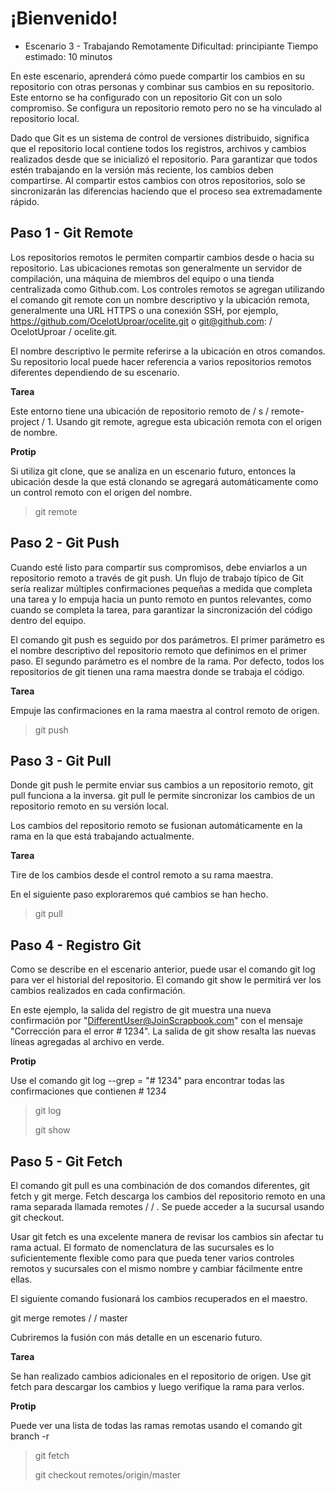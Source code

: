 # ¡Bienvenido!
* Escenario 3 - Trabajando Remotamente
  Dificultad: principiante
  Tiempo estimado: 10 minutos


En este escenario, aprenderá cómo puede compartir los cambios en su repositorio con otras personas y combinar sus cambios en su repositorio. Este entorno se ha configurado con un repositorio Git con un solo compromiso. Se configura un repositorio remoto pero no se ha vinculado al repositorio local.

Dado que Git es un sistema de control de versiones distribuido, significa que el repositorio local contiene todos los registros, archivos y cambios realizados desde que se inicializó el repositorio. Para garantizar que todos estén trabajando en la versión más reciente, los cambios deben compartirse. Al compartir estos cambios con otros repositorios, solo se sincronizarán las diferencias haciendo que el proceso sea extremadamente rápido.

## Paso 1 - Git Remote

Los repositorios remotos le permiten compartir cambios desde o hacia su repositorio. Las ubicaciones remotas son generalmente un servidor de compilación, una máquina de miembros del equipo o una tienda centralizada como Github.com. Los controles remotos se agregan utilizando el comando git remote con un nombre descriptivo y la ubicación remota, generalmente una URL HTTPS o una conexión SSH, por ejemplo, https://github.com/OcelotUproar/ocelite.git o git@github.com: / OcelotUproar / ocelite.git.

El nombre descriptivo le permite referirse a la ubicación en otros comandos. Su repositorio local puede hacer referencia a varios repositorios remotos diferentes dependiendo de su escenario.

**Tarea**

Este entorno tiene una ubicación de repositorio remoto de / s / remote-project / 1. Usando git remote, agregue esta ubicación remota con el origen de nombre.

**Protip**

Si utiliza git clone, que se analiza en un escenario futuro, entonces la ubicación desde la que está clonando se agregará automáticamente como un control remoto con el origen del nombre.

>git remote

## Paso 2 - Git Push

Cuando esté listo para compartir sus compromisos, debe enviarlos a un repositorio remoto a través de git push. Un flujo de trabajo típico de Git sería realizar múltiples confirmaciones pequeñas a medida que completa una tarea y lo empuja hacia un punto remoto en puntos relevantes, como cuando se completa la tarea, para garantizar la sincronización del código dentro del equipo.

El comando git push es seguido por dos parámetros. El primer parámetro es el nombre descriptivo del repositorio remoto que definimos en el primer paso. El segundo parámetro es el nombre de la rama. Por defecto, todos los repositorios de git tienen una rama maestra donde se trabaja el código.

**Tarea**

Empuje las confirmaciones en la rama maestra al control remoto de origen.

>git push

## Paso 3 - Git Pull

Donde git push le permite enviar sus cambios a un repositorio remoto, git pull funciona a la inversa. git pull le permite sincronizar los cambios de un repositorio remoto en su versión local.

Los cambios del repositorio remoto se fusionan automáticamente en la rama en la que está trabajando actualmente.

**Tarea**

Tire de los cambios desde el control remoto a su rama maestra.

En el siguiente paso exploraremos qué cambios se han hecho.

>git pull

## Paso 4 - Registro Git

Como se describe en el escenario anterior, puede usar el comando git log para ver el historial del repositorio. El comando git show le permitirá ver los cambios realizados en cada confirmación.

En este ejemplo, la salida del registro de git muestra una nueva confirmación por "DifferentUser@JoinScrapbook.com" con el mensaje "Corrección para el error # 1234". La salida de git show resalta las nuevas líneas agregadas al archivo en verde.

**Protip**

Use el comando git log --grep = "# 1234" para encontrar todas las confirmaciones que contienen # 1234

>git log
>
>git show

## Paso 5 - Git Fetch

El comando git pull es una combinación de dos comandos diferentes, git fetch y git merge. Fetch descarga los cambios del repositorio remoto en una rama separada llamada remotes / <remote-name> / <remote-branch-name>. Se puede acceder a la sucursal usando git checkout.

Usar git fetch es una excelente manera de revisar los cambios sin afectar tu rama actual. El formato de nomenclatura de las sucursales es lo suficientemente flexible como para que pueda tener varios controles remotos y sucursales con el mismo nombre y cambiar fácilmente entre ellas.

El siguiente comando fusionará los cambios recuperados en el maestro.

git merge remotes / <remote-name> / <remote-branch-name> master

Cubriremos la fusión con más detalle en un escenario futuro.

**Tarea**

Se han realizado cambios adicionales en el repositorio de origen. Use git fetch para descargar los cambios y luego verifique la rama para verlos.

**Protip**

Puede ver una lista de todas las ramas remotas usando el comando git branch -r

>git fetch
>
>git checkout remotes/origin/master



